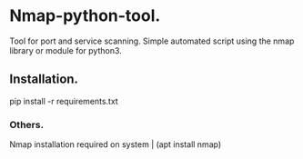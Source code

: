 # Nmap-python-tool.
Tool for port and service scanning. Simple automated script using the nmap library or module for python3.
## Installation.
pip install -r requirements.txt
### Others.
Nmap installation required on system | (apt install nmap)
